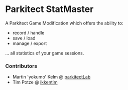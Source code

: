# Parkitect StatMaster

A Parkitect Game Modification which offers the ability to:
* record / handle
* save / load
* manage / export

... all statistics of your game sessions.

### Contributors
* Martin 'yokumo' Kelm  @ [parkitectLab](https://github.com/parkitectLab/statMaster)
* Tim Potze @ [ikkentim](https://github.com/ikkentim/statMaster)
